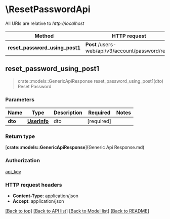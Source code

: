 # \ResetPasswordApi

All URIs are relative to *http://localhost*

| Method                                                                           | HTTP request                                      | Description    |
| -------------------------------------------------------------------------------- | ------------------------------------------------- | -------------- |
| [**reset_password_using_post1**](ResetPasswordApi.md#reset_password_using_post1) | **Post** /users-web/api/v3/account/password/reset | Reset Password |



## reset_password_using_post1

> crate::models::GenericApiResponse reset_password_using_post1(dto)
Reset Password

### Parameters


| Name    | Type                        | Description | Required   | Notes |
| ------- | --------------------------- | ----------- | ---------- | ----- |
| **dto** | [**UserInfo**](UserInfo.md) | dto         | [required] |

### Return type

[**crate::models::GenericApiResponse**](Generic Api Response.md)

### Authorization

[api_key](../README.md#api_key)

### HTTP request headers

- **Content-Type**: application/json
- **Accept**: application/json

[[Back to top]](#) [[Back to API list]](../README.md#documentation-for-api-endpoints) [[Back to Model list]](../README.md#documentation-for-models) [[Back to README]](../README.md)
